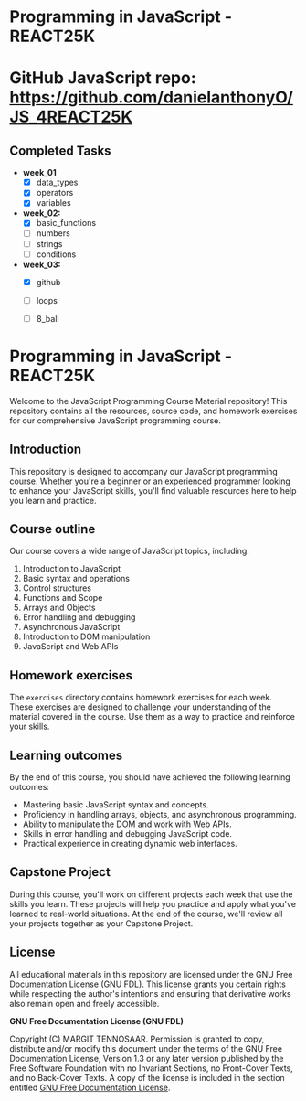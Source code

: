 # Programming in JavaScript - REACT25K

# GitHub JavaScript repo: https://github.com/danielanthonyO/JS_4REACT25K

## Completed Tasks
- **week_01**
    - [x] data_types
    - [x] operators
    - [x] variables
- **week_02:**
    - [x] basic_functions
    - [ ] numbers
    - [ ] strings
    - [ ] conditions
- **week_03:**
    - [x] github
    - [ ] loops
    - [ ] 8_ball





# Programming in JavaScript - REACT25K
Welcome to the JavaScript Programming Course Material repository!
This repository contains all the resources, source code, and homework exercises for our comprehensive JavaScript programming course.

## Introduction

This repository is designed to accompany our JavaScript programming course. Whether you're a beginner or an experienced programmer looking to enhance your JavaScript skills, you'll find valuable resources here to help you learn and practice.

## Course outline

Our course covers a wide range of JavaScript topics, including:

1. Introduction to JavaScript
2. Basic syntax and operations
3. Control structures
4. Functions and Scope
5. Arrays and Objects
6. Error handling and debugging
7. Asynchronous JavaScript
8. Introduction to DOM manipulation
9. JavaScript and Web APIs

## Homework exercises

The `exercises` directory contains homework exercises for each week. These exercises are designed to challenge your understanding of the material covered in the course. Use them as a way to practice and reinforce your skills.

## Learning outcomes

By the end of this course, you should have achieved the following learning outcomes:

- Mastering basic JavaScript syntax and concepts.
- Proficiency in handling arrays, objects, and asynchronous programming.
- Ability to manipulate the DOM and work with Web APIs.
- Skills in error handling and debugging JavaScript code.
- Practical experience in creating dynamic web interfaces.

## Capstone Project

During this course, you'll work on different projects each week that use the skills you learn. These projects will help you practice and apply what you've learned to real-world situations. At the end of the course, we'll review all your projects together as your Capstone Project.

## License

All educational materials in this repository are licensed under the GNU Free Documentation License (GNU FDL). This license grants you certain rights while respecting the author's intentions and ensuring that derivative works also remain open and freely accessible.

**GNU Free Documentation License (GNU FDL)**

Copyright (C) MARGIT TENNOSAAR.
Permission is granted to copy, distribute and/or modify this document under the terms of the GNU Free Documentation License, Version 1.3 or any later version published by the Free Software Foundation with no Invariant Sections, no Front-Cover Texts, and no Back-Cover Texts. A copy of the license is included in the section entitled [GNU Free Documentation License](https://www.gnu.org/licenses/fdl-1.3.txt).